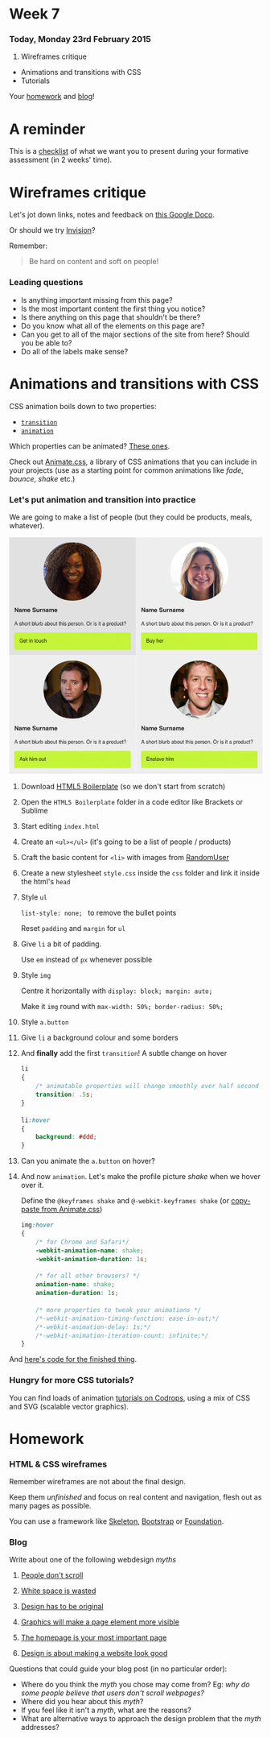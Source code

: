 # Week 7

### Today, Monday 23rd February 2015

1. Wireframes critique
* Animations and transitions with CSS
* Tutorials

Your [homework](#homework) and [blog](#blog)!

# A reminder

This is a [checklist](https://github.com/RavensbourneWebMedia/WEB14104/blob/master/sessions/week-09.md#checklist-for-presentations) of what we want you to present during your formative assessment (in 2 weeks' time).



# Wireframes critique

Let's jot down links, notes and feedback on [this Google Doco](https://docs.google.com/document/d/1uyNXHq_kSXdq3yOMidOq9yI9rISGsglXYJifeqN-wTs/edit?usp=sharing).

Or should we try [Invision](http://www.invisionapp.com)? 

Remember:
 
> Be hard on content and soft on people!

### Leading questions

* Is anything important missing from this page?
* Is the most important content the first thing you notice?
* Is there anything on this page that shouldn't be there?
* Do you know what all of the elements on this page are?
* Can you get to all of the major sections of the site from here? Should you be able to?
* Do all of the labels make sense?



# Animations and transitions with CSS

CSS animation boils down to two properties:

* [`transition`](http://tympanus.net/codrops/css_reference/transition)
* [`animation`](http://tympanus.net/codrops/css_reference/animation)

Which properties can be animated? [These ones](http://www.w3.org/TR/css3-transitions/#animatable-properties).

Check out [Animate.css](http://daneden.github.io/animate.css), a library of CSS animations that you can include in your projects (use as a starting point for common animations like *fade*, *bounce*, *shake* etc.)

### Let's put animation and transition into practice

We are going to make a list of people (but they could be products, meals, whatever).

![](assets/transanimation-demo.jpg)

1. Download [HTML5 Boilerplate](https://html5boilerplate.com/) (so we don't start from scratch)

2. Open the `HTML5 Boilerplate` folder in a code editor like Brackets or Sublime

3. Start editing `index.html`

4. Create an `<ul></ul>` (it's going to be a list of people / products)

5. Craft the basic content for `<li>` with images from [RandomUser](https://randomuser.me)

6. Create a new stylesheet `style.css` inside the `css` folder and link it inside the html's `head`

7. Style `ul` 

	`list-style: none; ` to remove the bullet points

	Reset `padding` and `margin` for `ul`

8. Give `li` a bit of padding. 

	Use `em` instead of `px` whenever possible

9. Style `img` 

	Centre it horizontally with `display: block; margin: auto;`

	Make it `img` round with `max-width: 50%; border-radius: 50%;`

10. Style `a.button`

11. Give `li` a background colour and some borders

12. And **finally** add the first `transition`! A subtle change on hover

	```css
	li
	{
		/* animatable properties will change smoothly over half second */
		transition: .5s; 
	}

	li:hover
	{
		background: #ddd;
	}
	```

13. Can you animate the `a.button` on hover?

14. And now `animation`. Let's make the profile picture *shake* when we hover over it.

	Define the `@keyframes shake` and `@-webkit-keyframes shake` (or [copy-paste from Animate.css](https://github.com/daneden/animate.css/blob/master/source/attention_seekers/shake.css)) 

	```css
	img:hover
	{
		/* for Chrome and Safari*/
		-webkit-animation-name: shake;
		-webkit-animation-duration: 1s;
		
		/* for all other browsers? */
		animation-name: shake;
		animation-duration: 1s;
		
		/* more properties to tweak your animations */
		/*-webkit-animation-timing-function: ease-in-out;*/
		/*-webkit-animation-delay: 1s;*/
		/*-webkit-animation-iteration-count: infinite;*/
	}
	```


And [here's code for the finished thing](https://github.com/RavensbourneWebMedia/WEB14104/tree/master/sessions/html5-boilerplate-animation-transition).


### Hungry for more CSS tutorials?

You can find loads of animation [tutorials on Codrops](http://tympanus.net/codrops/category/tutorials), using a mix of CSS and SVG (scalable vector graphics).



# Homework

### HTML & CSS wireframes

Remember wireframes are not about the final design. 

Keep them *unfinished* and focus on real content and navigation, flesh out as many pages as possible.

You can use a framework like [Skeleton](http://getskeleton.com), [Bootstrap](http://getbootstrap.com) or [Foundation](http://foundation.zurb.com/prototyping.html).

### Blog 

Write about one of the following webdesign *myths*

1. [People don't scroll](http://uxmyths.com/post/654047943/myth-people-dont-scroll)

2. [White space is wasted](http://uxmyths.com/post/2059998441/myth-28-white-space-is-wasted-space)
	
3. [Design has to be original](http://uxmyths.com/post/712377283/myth-9-design-has-to-be-original)

4. [Graphics will make a page element more visible](http://uxmyths.com/post/702072231/myth-graphics-will-make-a-page-element-more-visible)

5. [The homepage is your most important page](http://uxmyths.com/post/717779908/myth-the-homepage-is-your-most-important-page)

6. [Design is about making a website look good](http://uxmyths.com/post/654070104/myth-design-is-about-making-a-website-look-good)

Questions that could guide your blog post (in no particular order):

* Where do you think the *myth* you chose may come from? Eg: *why do some people believe that users don't scroll webpages?*
* Where did you hear about this *myth*? 
* If you feel like it isn't a *myth*, what are the reasons? 
* What are alternative ways to approach the design problem that the *myth* addresses?
